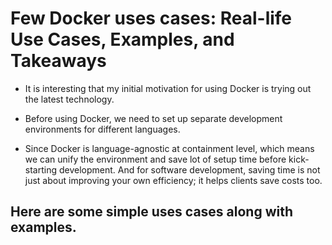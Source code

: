 # Few Docker uses cases: Real-life Use Cases, Examples, and Takeaways

* It is interesting that my initial motivation for using Docker is trying out the latest technology.

* Before using Docker, we need to set up separate development environments for different languages. 

* Since Docker is language-agnostic at containment level, which means we can unify the environment and save lot of setup time before kick-starting development. And for software development, saving time is not just about improving your own efficiency; it helps clients save costs too. 

<h2> Here are some simple uses cases along with examples.
